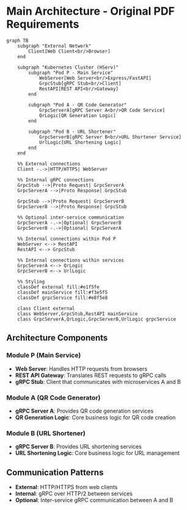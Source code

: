 # Main Architecture - Original PDF Requirements

```mermaid
graph TB
    subgraph "External Network"
        Client[Web Client<br/>Browser]
    end

    subgraph "Kubernetes Cluster (HServ)"
        subgraph "Pod P - Main Service"
            WebServer[Web Server<br/>Express/FastAPI]
            GrpcStub[gRPC Stub<br/>Client]
            RestAPI[REST API<br/>Gateway]
        end

        subgraph "Pod A - QR Code Generator"
            GrpcServerA[gRPC Server A<br/>QR Code Service]
            QrLogic[QR Generation Logic]
        end

        subgraph "Pod B - URL Shortener"
            GrpcServerB[gRPC Server B<br/>URL Shortener Service]
            UrlLogic[URL Shortening Logic]
        end
    end

    %% External connections
    Client -.->|HTTP/HTTPS| WebServer

    %% Internal gRPC connections
    GrpcStub -->|Proto Request| GrpcServerA
    GrpcServerA -->|Proto Response| GrpcStub

    GrpcStub -->|Proto Request| GrpcServerB
    GrpcServerB -->|Proto Response| GrpcStub

    %% Optional inter-service communication
    GrpcServerA -.->|Optional| GrpcServerB
    GrpcServerB -.->|Optional| GrpcServerA

    %% Internal connections within Pod P
    WebServer <--> RestAPI
    RestAPI <--> GrpcStub

    %% Internal connections within services
    GrpcServerA <--> QrLogic
    GrpcServerB <--> UrlLogic

    %% Styling
    classDef external fill:#e1f5fe
    classDef mainService fill:#f3e5f5
    classDef grpcService fill:#e8f5e8

    class Client external
    class WebServer,GrpcStub,RestAPI mainService
    class GrpcServerA,QrLogic,GrpcServerB,UrlLogic grpcService
```

## Architecture Components

### Module P (Main Service)
- **Web Server**: Handles HTTP requests from browsers
- **REST API Gateway**: Translates REST requests to gRPC calls
- **gRPC Stub**: Client that communicates with microservices A and B

### Module A (QR Code Generator)
- **gRPC Server A**: Provides QR code generation services
- **QR Generation Logic**: Core business logic for QR code creation

### Module B (URL Shortener)
- **gRPC Server B**: Provides URL shortening services
- **URL Shortening Logic**: Core business logic for URL management

## Communication Patterns
- **External**: HTTP/HTTPS from web clients
- **Internal**: gRPC over HTTP/2 between services
- **Optional**: Inter-service gRPC communication between A and B